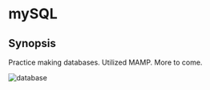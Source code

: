 # mySQL

## Synopsis
Practice making databases. Utilized MAMP. More to come. 

![database](databaseMSQL.JPG)
